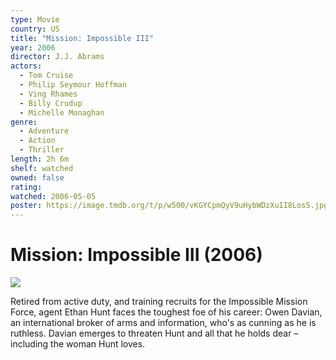 ```yaml
---
type: Movie
country: US
title: "Mission: Impossible III"
year: 2006
director: J.J. Abrams
actors:
  - Tom Cruise
  - Philip Seymour Hoffman
  - Ving Rhames
  - Billy Crudup
  - Michelle Monaghan
genre:
  - Adventure
  - Action
  - Thriller
length: 2h 6m
shelf: watched
owned: false
rating:
watched: 2006-05-05
poster: https://image.tmdb.org/t/p/w500/vKGYCpmQyV9uHybWDzXuII8Los5.jpg
---
```


# Mission: Impossible III (2006)

![](https://image.tmdb.org/t/p/w500/vKGYCpmQyV9uHybWDzXuII8Los5.jpg)

Retired from active duty, and training recruits for the Impossible Mission Force, agent Ethan Hunt faces the toughest foe of his career: Owen Davian, an international broker of arms and information, who's as cunning as he is ruthless. Davian emerges to threaten Hunt and all that he holds dear – including the woman Hunt loves.